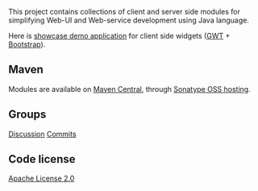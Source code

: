 This project contains collections of client and server side modules for simplifying Web-UI and Web-service development using Java language.

Here is [showcase demo application](http://common-client.appspot.com/) for client side widgets ([GWT](http://www.gwtproject.org/) + [Bootstrap](http://getbootstrap.com/2.3.2/getting-started.html)).

## Maven ##
Modules are available on [Maven Central](http://search.maven.org/#search|ga|1|g%3A%22com.googlecode.web-commons%22), through [Sonatype OSS hosting](http://oss.sonatype.org/).

## Groups ##
[Discussion](http://groups.google.com/group/web-commons-discuss)
[Commits](http://groups.google.com/group/web-commons-commits)

## Code license ##
[Apache License 2.0](http://www.apache.org/licenses/LICENSE-2.0)
